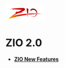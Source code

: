 ![My image](img/ZIO.png)
# ZIO 2.0

* **[ZIO New Features](https://github.com/politrons/zio_2.0_features/blob/main/src/test/scala/com/politrons/zio/ZIONewFeatures.scala)**